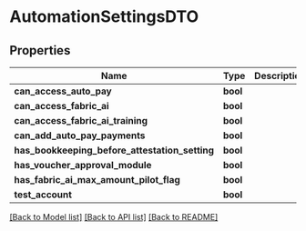 # AutomationSettingsDTO

## Properties
Name | Type | Description | Notes
------------ | ------------- | ------------- | -------------
**can_access_auto_pay** | **bool** |  | [optional] 
**can_access_fabric_ai** | **bool** |  | [optional] 
**can_access_fabric_ai_training** | **bool** |  | [optional] 
**can_add_auto_pay_payments** | **bool** |  | [optional] 
**has_bookkeeping_before_attestation_setting** | **bool** |  | [optional] 
**has_voucher_approval_module** | **bool** |  | [optional] 
**has_fabric_ai_max_amount_pilot_flag** | **bool** |  | [optional] 
**test_account** | **bool** |  | [optional] 

[[Back to Model list]](../../README.md#documentation-for-models) [[Back to API list]](../../README.md#documentation-for-api-endpoints) [[Back to README]](../../README.md)

